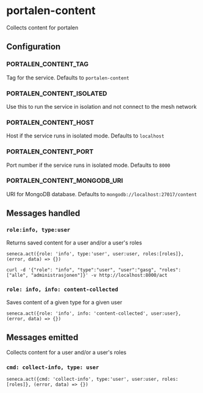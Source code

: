 # portalen-content
Collects content for portalen

## Configuration

### PORTALEN_CONTENT_TAG
Tag for the service. Defaults to ```portalen-content```

### PORTALEN_CONTENT_ISOLATED
Use this to run the service in isolation and not connect to the mesh network

### PORTALEN_CONTENT_HOST
Host if the service runs in isolated mode. Defaults to ```localhost```

### PORTALEN_CONTENT_PORT
Port number if the service runs in isolated mode. Defaults to ```8000```

### PORTALEN_CONTENT_MONGODB_URI
URI for MongoDB database. Defaults to ```mongodb://localhost:27017/content```

## Messages handled

### ```role:info, type:user```

Returns saved content for a user and/or a user's roles

```seneca.act({role: 'info', type:'user', user:user, roles:[roles]}, (error, data) => {})```

```curl -d '{"role": "info", "type":"user", "user":"gasg", "roles": ["alle", "administrasjonen"]}' -v http://localhost:8000/act```

### ```role: info, info: content-collected```
Saves content of a given type for a given user

```seneca.act({role: 'info', info: 'content-collected', user:user}, (error, data) => {})```

## Messages emitted

Collects content for a user and/or a user's roles

### ```cmd: collect-info, type: user```

```seneca.act({cmd: 'collect-info', type:'user', user:user, roles:[roles]}, (error, data) => {})```
